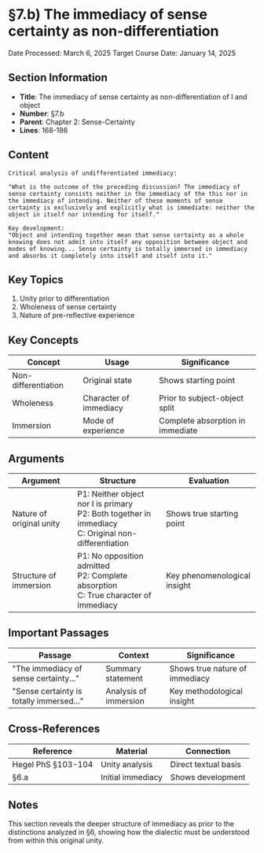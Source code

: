 # §7.b) The immediacy of sense certainty as non-differentiation
Date Processed: March 6, 2025
Target Course Date: January 14, 2025

## Section Information
- **Title**: The immediacy of sense certainty as non-differentiation of I and object
- **Number**: §7.b
- **Parent**: Chapter 2: Sense-Certainty
- **Lines**: 168-186

## Content
```
Critical analysis of undifferentiated immediacy:

"What is the outcome of the preceding discussion? The immediacy of sense certainty consists neither in the immediacy of the this nor in the immediacy of intending. Neither of these moments of sense certainty is exclusively and explicitly what is immediate: neither the object in itself nor intending for itself."

Key development:
"Object and intending together mean that sense certainty as a whole knowing does not admit into itself any opposition between object and modes of knowing... Sense certainty is totally immersed in immediacy and absorbs it completely into itself and itself into it."
```

## Key Topics
1. Unity prior to differentiation
2. Wholeness of sense certainty
3. Nature of pre-reflective experience

## Key Concepts
| Concept | Usage | Significance |
|---------|-------|-------------|
| Non-differentiation | Original state | Shows starting point |
| Wholeness | Character of immediacy | Prior to subject-object split |
| Immersion | Mode of experience | Complete absorption in immediate |

## Arguments
| Argument | Structure | Evaluation |
|----------|-----------|------------|
| Nature of original unity | P1: Neither object nor I is primary<br>P2: Both together in immediacy<br>C: Original non-differentiation | Shows true starting point |
| Structure of immersion | P1: No opposition admitted<br>P2: Complete absorption<br>C: True character of immediacy | Key phenomenological insight |

## Important Passages
| Passage | Context | Significance |
|---------|---------|-------------|
| "The immediacy of sense certainty..." | Summary statement | Shows true nature of immediacy |
| "Sense certainty is totally immersed..." | Analysis of immersion | Key methodological insight |

## Cross-References
| Reference | Material | Connection |
|-----------|----------|------------|
| Hegel PhS §103-104 | Unity analysis | Direct textual basis |
| §6.a | Initial immediacy | Shows development |

## Notes
This section reveals the deeper structure of immediacy as prior to the distinctions analyzed in §6, showing how the dialectic must be understood from within this original unity.